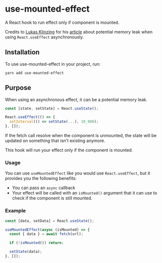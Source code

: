 # use-mounted-effect

A React hook to run effect only if component is mounted.

Credits to [Lukas Klinzing](https://dev.to/theluk) for his [article](https://dev.to/theluk/usemountedeffect-asynchronous-useeffect-on-potentially-unmounted-components-5d56) about potential memory leak when using `React.useEffect` asynchronously.

## Installation

To use use-mounted-effect in your project, run:

```shell script
yarn add use-mounted-effect
```

## Purpose

When using an asynchronous effect, it can be a potential memory leak.

```typescript
const [state, setState] = React.useState();

React.useEffect(() => {
  setInterval(() => setState(...), 10_000);
}, []);
```

If the fetch call resolve when the component is unmounted, the state will be updated on something that isn't existing anymore.

This hook will run your effect only if the component is mounted.

### Usage

You can use `useMountedEffect` like you would use `React.useEffect`, but it provides you the following benefits:

- You can pass an `async` callback
- Your effect will be called with an `isMounted()` argument that it can use to check if the component is still mounted.

### Example

```typescript
const [data, setData] = React.useState();

useMountedEffect(async (isMounted) => {
  const { data } = await fetch(url);

  if (!isMounted()) return;

  setState(data);
}, []);
```

